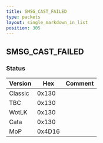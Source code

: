 ```yaml
---
title: SMSG_CAST_FAILED
type: packets
layout: single_markdown_in_list
position: 305
---
```


## SMSG_CAST_FAILED

### Status

Version    | Hex        | Comment
---------- | ---------- | ---------- 
Classic    | 0x130      | 
TBC        | 0x130      | 
WotLK      | 0x130      | 
Cata       | 0x130      | 
MoP        | 0x4D16     | 